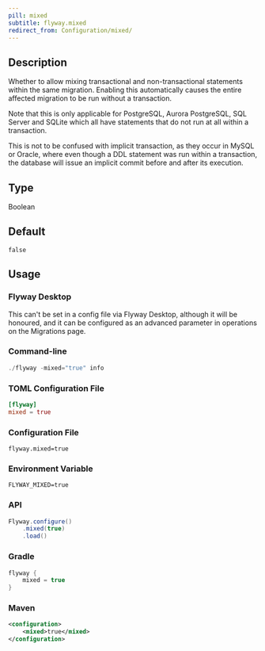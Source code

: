 ```yaml
---
pill: mixed
subtitle: flyway.mixed
redirect_from: Configuration/mixed/
---
```


## Description

Whether to allow mixing transactional and non-transactional statements within the same migration. Enabling this automatically causes the entire affected migration to be run without a transaction.

Note that this is only applicable for PostgreSQL, Aurora PostgreSQL, SQL Server and SQLite which all have statements that do not run at all within a transaction.

This is not to be confused with implicit transaction, as they occur in MySQL or Oracle, where even though a DDL statement was run within a transaction, the database will issue an implicit commit before and after its execution.

## Type

Boolean

## Default

`false`

## Usage

### Flyway Desktop

This can't be set in a config file via Flyway Desktop, although it will be honoured, and it can be configured as an advanced parameter in operations on the Migrations page.

### Command-line

```powershell
./flyway -mixed="true" info
```

### TOML Configuration File

```toml
[flyway]
mixed = true
```

### Configuration File

```properties
flyway.mixed=true
```

### Environment Variable

```properties
FLYWAY_MIXED=true
```

### API

```java
Flyway.configure()
    .mixed(true)
    .load()
```

### Gradle

```groovy
flyway {
    mixed = true
}
```

### Maven

```xml
<configuration>
    <mixed>true</mixed>
</configuration>
```
